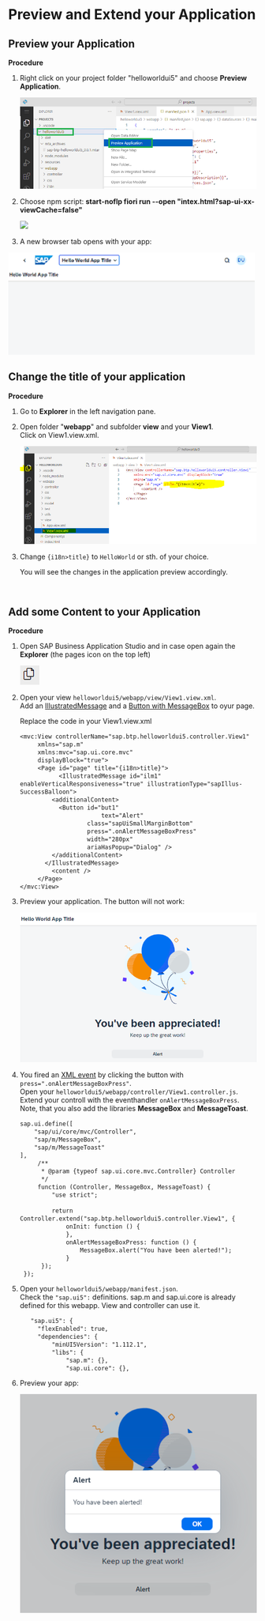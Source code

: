 # Preview and Extend your Application


## Preview your Application 

**Procedure**

1. Right click on your project folder "helloworldui5" and choose **Preview Application**. 

   ![](3_images/3_1_previewapp.png)


2. Choose npm script: **start-noflp fiori run --open "intex.html?sap-ui-xx-viewCache=false"**

   ![](3_images/3_1_startnoflp.png)

3. A new browser tab opens with your app:

  ![](3_images/3_3_app.png)


## Change the title of your application

**Procedure**

1. Go to **Explorer** in the left navigation pane.

2. Open folder "**webapp**" and subfolder **view** and your **View1**. <br>
   Click on View1.view.xml. <br>

   ![](3_images/3_4_view1.png)

3. Change ``{i18n>title}`` to ``HelloWorld`` or sth. of your choice.

   You will see the changes in the application preview accordingly.

<br>

## Add some Content to your Application

**Procedure**

1. Open SAP Business Application Studio and in case open again the **Explorer** (the pages icon on the top left)
  
    ![](images/bad1_explorer.png)
    
2. Open your view `helloworldui5/webapp/view/View1.view.xml`. <br>
   Add an [IllustratedMessage](https://sapui5.hana.ondemand.com/#/entity/sap.m.IllustratedMessage) and a [Button with MessageBox](https://sapui5.hana.ondemand.com/sdk/#/entity/sap.m.MessageBox/sample/sap.m.sample.MessageBox) to oyur page.
   
   Replace the code in your View1.view.xml
   
   ```
   <mvc:View controllerName="sap.btp.helloworldui5.controller.View1"
        xmlns="sap.m"
        xmlns:mvc="sap.ui.core.mvc" 
        displayBlock="true">
        <Page id="page" title="{i18n>title}">
              <IllustratedMessage id="ilm1" enableVerticalResponsiveness="true" illustrationType="sapIllus-SuccessBalloon">
            <additionalContent>
              <Button id="but1" 
                          text="Alert"
                      class="sapUiSmallMarginBottom"
                      press=".onAlertMessageBoxPress"
                      width="280px"
                      ariaHasPopup="Dialog" />
            </additionalContent>
          </IllustratedMessage>
            <content />
        </Page>
   </mvc:View>

   ```
3. Preview your application. The button will not work:

   ![](3_images/3_5_addmessage.png)

3. You fired an [XML event](https://sapui5.hana.ondemand.com/sdk/#/topic/b0fb4de7364f4bcbb053a99aa645affe.html) 
   by clicking the button with `press=".onAlertMessageBoxPress"`. <br>
   Open your `helloworldui5/webapp/controller/View1.controller.js`. <br>
   Extend your controll with the eventhandler `onAlertMessageBoxPress`. <br>
   Note, that you also add the libraries **MessageBox** and **MessageToast**.
   
   ```
   sap.ui.define([
       "sap/ui/core/mvc/Controller",
       "sap/m/MessageBox",
       "sap/m/MessageToast"
   ],
        /**
         * @param {typeof sap.ui.core.mvc.Controller} Controller
         */
        function (Controller, MessageBox, MessageToast) {
            "use strict";

            return Controller.extend("sap.btp.helloworldui5.controller.View1", {
                onInit: function () {
                },
                onAlertMessageBoxPress: function () {
                    MessageBox.alert("You have been alerted!");
                }
         });
    });
   
   ```
   
4. Open your `helloworldui5/webapp/manifest.json`. <br>
   Check the `"sap.ui5":` definitions. sap.m and sap.ui.core is already defined for this webapp. View and controller can use it. 
                                                       
   ```
      "sap.ui5": {
        "flexEnabled": true,
        "dependencies": {
            "minUI5Version": "1.112.1",
            "libs": {
                "sap.m": {},
                "sap.ui.core": {},                                                    
   ```                                                    
                                                       
 5. Preview your app:
 
    ![](3_images/3_6_alert.png)

